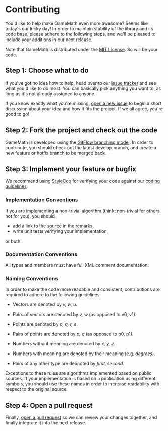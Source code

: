 # Contributing

You'd like to help make GameMath even more awesome? Seems like today's our lucky day! In order to maintain stability of the library and its code base, please adhere to the following steps, and we'll be pleased to include your additions in our next release.

Note that GameMath is distributed under the [MIT License](https://github.com/npruehs/game-math/blob/develop/LICENSE). So will be your code.

## Step 1: Choose what to do

If you've got no idea how to help, head over to our [issue tracker](https://github.com/npruehs/game-math/issues) and see what you'd like to do most. You can basically pick anything you want to, as long as it's not already assigned to anyone.

If you know exactly what you're missing, [open a new issue](https://github.com/npruehs/game-math/issues/new) to begin a short discussion about your idea and how it fits the project. If we all agree, you're good to go!

## Step 2: Fork the project and check out the code

GameMath is developed using the [GitFlow branching model](http://nvie.com/posts/a-successful-git-branching-model/). In order to contribute, you should check out the latest develop branch, and create a new feature or hotfix branch to be merged back.

## Step 3: Implement your feature or bugfix

We recommend using [StyleCop](http://stylecop.codeplex.com/) for verifying your code against our [coding guidelines](https://msdn.microsoft.com/en-us/library/ff926074.aspx).

### Implementation Conventions

If you are implementing a non-trivial algorithm (think: non-trivial for others, not for you), you should

 * add a link to the source in the remarks,
 * write unit tests verifying your implementation,
 
or both.

### Documentation Conventions

All types and members must have full XML comment documentation.

### Naming Conventions

In order to make the code more readable and consistent, contributions are required to adhere to the following guidelines:

* Vectors are denoted by _v, w, u_.
* Pairs of vectors are denoted by _v, w_ (as opposed to v0, v1).

* Points are denoted by _p, q, r, s_.
* Pairs of points are denoted by _p, q_ (as opposed to p0, p1).

* Numbers without meaning are denoted by _x, y, z_.
* Numbers with meaning are denoted by their meaning (e.g. _degrees_).

* Pairs of any other type are deonoted by _first, second_.

Exceptions to these rules are algorithms implemented based on public sources. If your implementation is based on a publication using different symbols, you should use these names in order to increase readability with respect to the original source.

## Step 4: Open a pull request

Finally, [open a pull request](https://help.github.com/articles/using-pull-requests/) so we can review your changes together, and finally integrate it into the next release.
